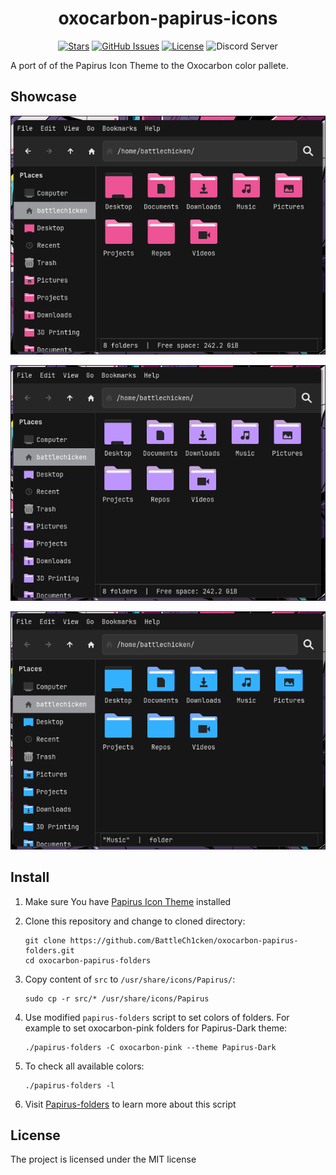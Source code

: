 <div align="center">

# oxocarbon-papirus-icons

</div>

<div align="center">

[![Stars](https://img.shields.io/github/stars/BattleCh1cken/oxocarbon-papirus-icons?color=%23b66467&style=for-the-badge)](https://github.com/nyoom-engineering/oxocarbon/stargazers)
[![GitHub Issues](https://img.shields.io/github/issues/BattleCh1cken/oxocarbon-papirus-icons?color=%238c977d&style=for-the-badge)](https://github.com/nyoom-engineering/oxocarbon/issues)
[![License](https://img.shields.io/github/license/BattleCh1cken/oxocarbon-papirus-icons?color=%238da3b9&style=for-the-badge)](https://mit-license.org/)
![Discord Server](https://img.shields.io/discord/1050624267592663050?color=738adb&label=Discord&Color=white&style=for-the-badge)

</div>

A port of of the Papirus Icon Theme to the Oxocarbon color pallete. 


## Showcase

![pink](assets/pink.png)

![purple](assets/purple.png)

![blue](assets/blue.png)

## Install

1. Make sure You have [Papirus Icon Theme](https://github.com/PapirusDevelopmentTeam/papirus-icon-theme) installed
2. Clone this repository and change to cloned directory:
   ```
   git clone https://github.com/BattleCh1cken/oxocarbon-papirus-folders.git
   cd oxocarbon-papirus-folders
   ```
3. Copy content of `src` to `/usr/share/icons/Papirus/`:
   ```
   sudo cp -r src/* /usr/share/icons/Papirus
   ```
4. Use modified `papirus-folders` script to set colors of folders. For example to set oxocarbon-pink folders for Papirus-Dark theme:
   ```
   ./papirus-folders -C oxocarbon-pink --theme Papirus-Dark
   ```
5. To check all available colors:

   ```
   ./papirus-folders -l
   ```


6. Visit [Papirus-folders](https://github.com/PapirusDevelopmentTeam/papirus-folders) to learn more about this script

## License

The project is licensed under the MIT license
